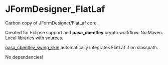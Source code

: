# JFormDesigner_FlatLaf

Carbon copy of JFormDesigner/FlatLaf core.

Created for Eclipse support and **pasa_cbentley** crypto workflow. No Maven. Local libraries with sources.

[pasa_cbentley_swing_skin](https://github.com/cpbentley/pasa_cbentley_swing_skin) automatically integrates FlatLaf if on classpath.

No dependencies!
